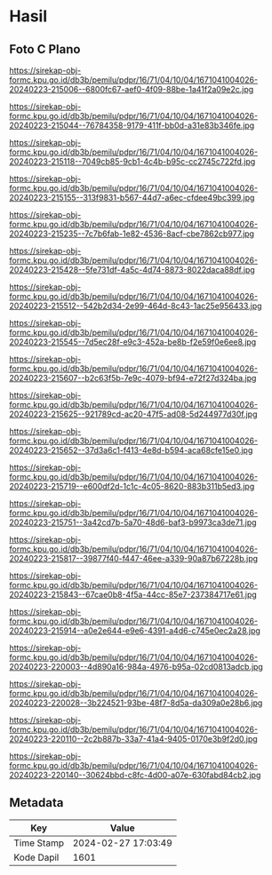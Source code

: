 # Hasil

## Foto C Plano

https://sirekap-obj-formc.kpu.go.id/db3b/pemilu/pdpr/16/71/04/10/04/1671041004026-20240223-215006--6800fc67-aef0-4f09-88be-1a41f2a09e2c.jpg

https://sirekap-obj-formc.kpu.go.id/db3b/pemilu/pdpr/16/71/04/10/04/1671041004026-20240223-215044--76784358-9179-411f-bb0d-a31e83b346fe.jpg

https://sirekap-obj-formc.kpu.go.id/db3b/pemilu/pdpr/16/71/04/10/04/1671041004026-20240223-215118--7049cb85-9cb1-4c4b-b95c-cc2745c722fd.jpg

https://sirekap-obj-formc.kpu.go.id/db3b/pemilu/pdpr/16/71/04/10/04/1671041004026-20240223-215155--313f9831-b567-44d7-a6ec-cfdee49bc399.jpg

https://sirekap-obj-formc.kpu.go.id/db3b/pemilu/pdpr/16/71/04/10/04/1671041004026-20240223-215235--7c7b6fab-1e82-4536-8acf-cbe7862cb977.jpg

https://sirekap-obj-formc.kpu.go.id/db3b/pemilu/pdpr/16/71/04/10/04/1671041004026-20240223-215428--5fe731df-4a5c-4d74-8873-8022daca88df.jpg

https://sirekap-obj-formc.kpu.go.id/db3b/pemilu/pdpr/16/71/04/10/04/1671041004026-20240223-215512--542b2d34-2e99-464d-8c43-1ac25e956433.jpg

https://sirekap-obj-formc.kpu.go.id/db3b/pemilu/pdpr/16/71/04/10/04/1671041004026-20240223-215545--7d5ec28f-e9c3-452a-be8b-f2e59f0e6ee8.jpg

https://sirekap-obj-formc.kpu.go.id/db3b/pemilu/pdpr/16/71/04/10/04/1671041004026-20240223-215607--b2c63f5b-7e9c-4079-bf94-e72f27d324ba.jpg

https://sirekap-obj-formc.kpu.go.id/db3b/pemilu/pdpr/16/71/04/10/04/1671041004026-20240223-215625--921789cd-ac20-47f5-ad08-5d244977d30f.jpg

https://sirekap-obj-formc.kpu.go.id/db3b/pemilu/pdpr/16/71/04/10/04/1671041004026-20240223-215652--37d3a6c1-f413-4e8d-b594-aca68cfe15e0.jpg

https://sirekap-obj-formc.kpu.go.id/db3b/pemilu/pdpr/16/71/04/10/04/1671041004026-20240223-215719--e600df2d-1c1c-4c05-8620-883b311b5ed3.jpg

https://sirekap-obj-formc.kpu.go.id/db3b/pemilu/pdpr/16/71/04/10/04/1671041004026-20240223-215751--3a42cd7b-5a70-48d6-baf3-b9973ca3de71.jpg

https://sirekap-obj-formc.kpu.go.id/db3b/pemilu/pdpr/16/71/04/10/04/1671041004026-20240223-215817--39877f40-f447-46ee-a339-90a87b67228b.jpg

https://sirekap-obj-formc.kpu.go.id/db3b/pemilu/pdpr/16/71/04/10/04/1671041004026-20240223-215843--67cae0b8-4f5a-44cc-85e7-237384717e61.jpg

https://sirekap-obj-formc.kpu.go.id/db3b/pemilu/pdpr/16/71/04/10/04/1671041004026-20240223-215914--a0e2e644-e9e6-4391-a4d6-c745e0ec2a28.jpg

https://sirekap-obj-formc.kpu.go.id/db3b/pemilu/pdpr/16/71/04/10/04/1671041004026-20240223-220003--4d890a16-984a-4976-b95a-02cd0813adcb.jpg

https://sirekap-obj-formc.kpu.go.id/db3b/pemilu/pdpr/16/71/04/10/04/1671041004026-20240223-220028--3b224521-93be-48f7-8d5a-da309a0e28b6.jpg

https://sirekap-obj-formc.kpu.go.id/db3b/pemilu/pdpr/16/71/04/10/04/1671041004026-20240223-220110--2c2b887b-33a7-41a4-9405-0170e3b9f2d0.jpg

https://sirekap-obj-formc.kpu.go.id/db3b/pemilu/pdpr/16/71/04/10/04/1671041004026-20240223-220140--30624bbd-c8fc-4d00-a07e-630fabd84cb2.jpg


## Metadata

| Key        | Value               |
| ---------- | ------------------- |
| Time Stamp | 2024-02-27 17:03:49 |
| Kode Dapil | 1601                |



